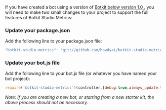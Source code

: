 If you have created a bot using a version of [Botkit below version 1.0 ](https://github.com/howdyai/botkit/blob/master/changelog.md), you will need to make two small changes to your project to support the full features of Botkit Studio Metrics:

### Update your package.json
Add the following line to your package.json file:

``` javascript
"botkit-studio-metrics": "git://github.com/howdyai/botkit-studio-metrics.git",
```

### Update your bot.js file
Add the following line to your bot.js file (or whatever you have named your bot project):

``` javascript
require('botkit-studio-metrics')(controller,{debug:true,always_update:true});
```
 
 _Note: If you are creating a new bot, or starting from a new starter kit, the above process should not be necessary._